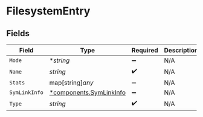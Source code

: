 # FilesystemEntry


## Fields

| Field                                                             | Type                                                              | Required                                                          | Description                                                       |
| ----------------------------------------------------------------- | ----------------------------------------------------------------- | ----------------------------------------------------------------- | ----------------------------------------------------------------- |
| `Mode`                                                            | **string*                                                         | :heavy_minus_sign:                                                | N/A                                                               |
| `Name`                                                            | *string*                                                          | :heavy_check_mark:                                                | N/A                                                               |
| `Stats`                                                           | map[string]*any*                                                  | :heavy_minus_sign:                                                | N/A                                                               |
| `SymLinkInfo`                                                     | [*components.SymLinkInfo](../../models/components/symlinkinfo.md) | :heavy_minus_sign:                                                | N/A                                                               |
| `Type`                                                            | *string*                                                          | :heavy_check_mark:                                                | N/A                                                               |